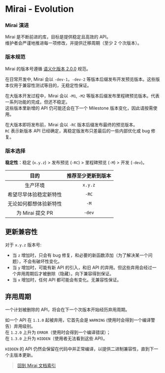 # Mirai - Evolution

### Mirai 演进

Mirai 是不断前进的库，目标是提供稳定且高效的 API。  
维护者会严谨地推进每一项修改，并提供迁移周期（至少 2 个次版本）。

### 版本规范

Mirai 的版本号遵循 [语义化版本 2.0.0](https://semver.org/lang/zh-CN/#spec-item-9) 规范。

在日常开发中, Mirai 会以 `-dev-1`，`-dev-2` 等版本后缀发布开发预览版本。这些版本仅用于兼容性测试等目的，无稳定性保证。

在大版本开发过程中，Mirai 会以 `-M1`, `-M2` 等版本后缀发布里程碑预览版本。代表一系列功能的完成，但还不稳定。  
这些版本里新增的 API 仍可能还会在下一个 Milestone 版本变化，因此请按需使用。

在大版本即将发布前，Mirai 会以 `-RC` 版本后缀发布最终的预览版本。  
`RC` 表示新版本 API 已经确定，离稳定版发布只差最后的一些内部优化或 bug 修复。

### 版本选择

**稳定性**：稳定 (`x.y.z`) > 发布预览 (`-RC`) > 里程碑预览 (`-M`) > 开发 (`-dev`)。

|        目的        | 推荐至少更新到版本 |
|:------------------:|:--------------:|
|      生产环境       |     `x.y.z`     |
| 希望尽早体验稳定新特性 |     `-RC`      |
| 无论如何都想体验新特性 |      `-M`      |
|  为 Mirai 提交 PR   |     `-dev`     |

## 更新兼容性

对于 `x.y.z` 版本号:
- 当 `z` 增加时，只会有 bug 修复，和必要的新函数添加（为了解决某一个问题），不会有破坏性变化。
- 当 `y` 增加时，可能有新 API 的引入，和旧 API 的弃用。但这些弃用会经过一个弃用周期后才被删除（隐藏）。向下兼容得到保证。
- 当 `x` 增加时，任何 API 都可能会有变化。无兼容性保证。

## 弃用周期

一个计划被删除的 API，将会在下一个次版本开始经历弃用周期。

如一个 API 在 `1.1.0` 起被弃用，它首先会是 `WARNING` (使用时会得到一个编译警告）弃用级别。  
在 `1.2.0` 上升为 `ERROR`（使用时会得到一个编译错误）；  
在 `1.3.0` 上升为 `HIDDEN`（使用者无法看到这些 API)。

`HIDDEN` 的 API 仍然会保留在代码中并正常编译，以提供二进制兼容性，直到下一个主版本更新。



> [回到 Mirai 文档索引](README.md)